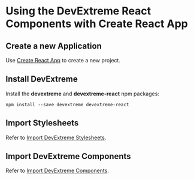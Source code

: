 # Using the DevExtreme React Components with Create React App

## Create a new Application ##

Use [Create React App](https://reactjs.org/blog/2016/07/22/create-apps-with-no-configuration.html/) to create a new project.

## Install DevExtreme ##

Install the **devextreme** and **devextreme-react** npm packages:

```console
npm install --save devextreme devextreme-react
```

## Import Stylesheets ##

Refer to [Import DevExtreme Stylesheets](https://github.com/DevExpress/devextreme-react#import-stylesheetss).

## Import DevExtreme Components ##

Refer to [Import DevExtreme Components](https://github.com/DevExpress/devextreme-react#import-components).